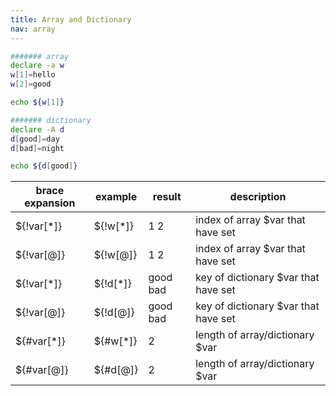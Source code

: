 ```yaml
---
title: Array and Dictionary
nav: array
---
```



```bash
####### array
declare -a w
w[1]=hello
w[2]=good

echo ${w[1]}

####### dictionary
declare -A d
d[good]=day
d[bad]=night

echo ${d[good]}
```

|brace expansion|example         |result          |description|
|---------------|----------------|----------------|--------------|
|${!var[*]}     |${!w[*]}        |1 2             |index of array $var that have set|
|${!var[@]}     |${!w[@]}        |1 2             |index of array $var that have set|
|${!var[*]}     |${!d[*]}        |good bad        |key of dictionary $var that have set|
|${!var[@]}     |${!d[@]}        |good bad        |key of dictionary $var that have set|
|${#var[*]}     |${#w[*]}        |2               |length of array/dictionary $var|
|${#var[@]}     |${#d[@]}        |2               |length of array/dictionary $var|
